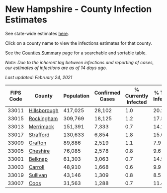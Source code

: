 # New Hampshire - County Infection Estimates

See state-wide estimates [here](/infections/us-nh).

Click on a county name to view the infections estimates for that county.

See the [Counties Summary](/infections/summary-counties) page for a searchable and sortable table.

*Note: Due to the inherent lag between infections and reporting of cases, our estimates of infections are as of 14 days ago.*

*Last updated: February 24, 2021*

|   FIPS Code |                       County |   Population |   Confirmed Cases |   % Currently Infected |   % Total Infected |
|-------------|------------------------------|--------------|-------------------|------------------------|--------------------|
|       33011 | [Hillsborough](hillsborough) |      417,025 |            28,102 |                    1.0 |               20.2 |
|       33015 |     [Rockingham](rockingham) |      309,769 |            18,125 |                    1.2 |               17.5 |
|       33013 |       [Merrimack](merrimack) |      151,391 |             7,333 |                    0.7 |               14.2 |
|       33017 |       [Strafford](strafford) |      130,633 |             6,854 |                    1.8 |               15.0 |
|       33009 |           [Grafton](grafton) |       89,886 |             2,519 |                    1.1 |                7.9 |
|       33005 |         [Cheshire](cheshire) |       76,085 |             2,578 |                    0.8 |                9.6 |
|       33001 |           [Belknap](belknap) |       61,303 |             3,063 |                    0.7 |               14.5 |
|       33003 |           [Carroll](carroll) |       48,910 |             1,668 |                    0.6 |                9.9 |
|       33019 |         [Sullivan](sullivan) |       43,146 |             1,309 |                    0.8 |                8.5 |
|       33007 |                 [Coos](coos) |       31,563 |             1,288 |                    0.7 |               11.4 |
